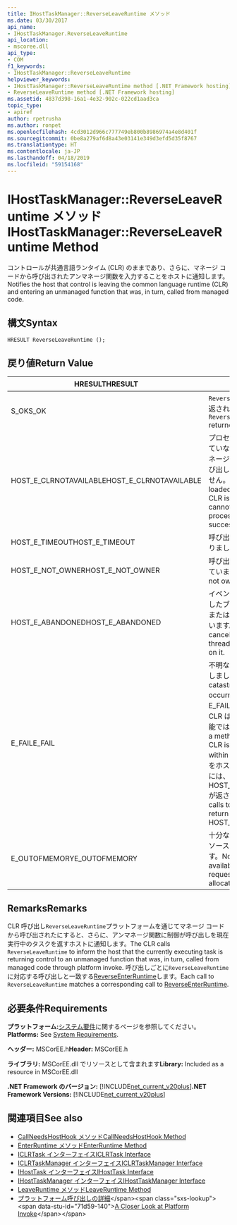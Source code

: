 ```yaml
---
title: IHostTaskManager::ReverseLeaveRuntime メソッド
ms.date: 03/30/2017
api_name:
- IHostTaskManager.ReverseLeaveRuntime
api_location:
- mscoree.dll
api_type:
- COM
f1_keywords:
- IHostTaskManager::ReverseLeaveRuntime
helpviewer_keywords:
- IHostTaskManager::ReverseLeaveRuntime method [.NET Framework hosting]
- ReverseLeaveRuntime method [.NET Framework hosting]
ms.assetid: 4837d398-16a1-4e32-902c-022cd1aad3ca
topic_type:
- apiref
author: rpetrusha
ms.author: ronpet
ms.openlocfilehash: 4cd3012d966c777749eb800b8986974a4e8d401f
ms.sourcegitcommit: 0be8a279af6d8a43e03141e349d3efd5d35f8767
ms.translationtype: HT
ms.contentlocale: ja-JP
ms.lasthandoff: 04/18/2019
ms.locfileid: "59154168"
---
```

# <a name="ihosttaskmanagerreverseleaveruntime-method"></a><span data-ttu-id="71d59-102">IHostTaskManager::ReverseLeaveRuntime メソッド</span><span class="sxs-lookup"><span data-stu-id="71d59-102">IHostTaskManager::ReverseLeaveRuntime Method</span></span>
<span data-ttu-id="71d59-103">コントロールが共通言語ランタイム (CLR) のままであり、さらに、マネージ コードから呼び出されたアンマネージ関数を入力することをホストに通知します。</span><span class="sxs-lookup"><span data-stu-id="71d59-103">Notifies the host that control is leaving the common language runtime (CLR) and entering an unmanaged function that was, in turn, called from managed code.</span></span>  
  
## <a name="syntax"></a><span data-ttu-id="71d59-104">構文</span><span class="sxs-lookup"><span data-stu-id="71d59-104">Syntax</span></span>  
  
```  
HRESULT ReverseLeaveRuntime ();  
```  
  
## <a name="return-value"></a><span data-ttu-id="71d59-105">戻り値</span><span class="sxs-lookup"><span data-stu-id="71d59-105">Return Value</span></span>  
  
|<span data-ttu-id="71d59-106">HRESULT</span><span class="sxs-lookup"><span data-stu-id="71d59-106">HRESULT</span></span>|<span data-ttu-id="71d59-107">説明</span><span class="sxs-lookup"><span data-stu-id="71d59-107">Description</span></span>|  
|-------------|-----------------|  
|<span data-ttu-id="71d59-108">S_OK</span><span class="sxs-lookup"><span data-stu-id="71d59-108">S_OK</span></span>|<span data-ttu-id="71d59-109">`ReverseLeaveRuntime` 正常に返されます。</span><span class="sxs-lookup"><span data-stu-id="71d59-109">`ReverseLeaveRuntime` returned successfully.</span></span>|  
|<span data-ttu-id="71d59-110">HOST_E_CLRNOTAVAILABLE</span><span class="sxs-lookup"><span data-stu-id="71d59-110">HOST_E_CLRNOTAVAILABLE</span></span>|<span data-ttu-id="71d59-111">プロセスに CLR が読み込まれていないか、CLR は状態をマネージ コードを実行または呼び出しを正常に処理ができません。</span><span class="sxs-lookup"><span data-stu-id="71d59-111">The CLR has not been loaded into a process, or the CLR is in a state in which it cannot run managed code or process the call successfully.</span></span>|  
|<span data-ttu-id="71d59-112">HOST_E_TIMEOUT</span><span class="sxs-lookup"><span data-stu-id="71d59-112">HOST_E_TIMEOUT</span></span>|<span data-ttu-id="71d59-113">呼び出しがタイムアウトになりました。</span><span class="sxs-lookup"><span data-stu-id="71d59-113">The call timed out.</span></span>|  
|<span data-ttu-id="71d59-114">HOST_E_NOT_OWNER</span><span class="sxs-lookup"><span data-stu-id="71d59-114">HOST_E_NOT_OWNER</span></span>|<span data-ttu-id="71d59-115">呼び出し元がロックを所有していません。</span><span class="sxs-lookup"><span data-stu-id="71d59-115">The caller does not own the lock.</span></span>|  
|<span data-ttu-id="71d59-116">HOST_E_ABANDONED</span><span class="sxs-lookup"><span data-stu-id="71d59-116">HOST_E_ABANDONED</span></span>|<span data-ttu-id="71d59-117">イベントがキャンセルされましたブロックされたスレッドまたはファイバーが待機しています。</span><span class="sxs-lookup"><span data-stu-id="71d59-117">An event was canceled while a blocked thread or fiber was waiting on it.</span></span>|  
|<span data-ttu-id="71d59-118">E_FAIL</span><span class="sxs-lookup"><span data-stu-id="71d59-118">E_FAIL</span></span>|<span data-ttu-id="71d59-119">不明な致命的なエラーが発生しました。</span><span class="sxs-lookup"><span data-stu-id="71d59-119">An unknown catastrophic failure occurred.</span></span> <span data-ttu-id="71d59-120">メソッドには、E_FAIL が返される、ときに、CLR は、プロセス内で使用可能ではなくなりました。</span><span class="sxs-lookup"><span data-stu-id="71d59-120">When a method returns E_FAIL, the CLR is no longer usable within the process.</span></span> <span data-ttu-id="71d59-121">メソッドをホストする後続の呼び出しには、HOST_E_CLRNOTAVAILABLE が返されます。</span><span class="sxs-lookup"><span data-stu-id="71d59-121">Subsequent calls to hosting methods return HOST_E_CLRNOTAVAILABLE.</span></span>|  
|<span data-ttu-id="71d59-122">E_OUTOFMEMORY</span><span class="sxs-lookup"><span data-stu-id="71d59-122">E_OUTOFMEMORY</span></span>|<span data-ttu-id="71d59-123">十分なメモリが要求されたリソースの割り当てを完了します。</span><span class="sxs-lookup"><span data-stu-id="71d59-123">Not enough memory is available to complete the requested resource allocation.</span></span>|  
  
## <a name="remarks"></a><span data-ttu-id="71d59-124">Remarks</span><span class="sxs-lookup"><span data-stu-id="71d59-124">Remarks</span></span>  
 <span data-ttu-id="71d59-125">CLR 呼び出し`ReverseLeaveRuntime`プラットフォームを通じてマネージ コードから呼び出されたにすると、さらに、アンマネージ関数に制御が呼び出しを現在実行中のタスクを返すホストに通知します。</span><span class="sxs-lookup"><span data-stu-id="71d59-125">The CLR calls `ReverseLeaveRuntime` to inform the host that the currently executing task is returning control to an unmanaged function that was, in turn, called from managed code through platform invoke.</span></span> <span data-ttu-id="71d59-126">呼び出しごとに`ReverseLeaveRuntime`に対応する呼び出しと一致する[ReverseEnterRuntime](../../../../docs/framework/unmanaged-api/hosting/ihosttaskmanager-reverseenterruntime-method.md)します。</span><span class="sxs-lookup"><span data-stu-id="71d59-126">Each call to `ReverseLeaveRuntime` matches a corresponding call to [ReverseEnterRuntime](../../../../docs/framework/unmanaged-api/hosting/ihosttaskmanager-reverseenterruntime-method.md).</span></span>  
  
## <a name="requirements"></a><span data-ttu-id="71d59-127">必要条件</span><span class="sxs-lookup"><span data-stu-id="71d59-127">Requirements</span></span>  
 <span data-ttu-id="71d59-128">**プラットフォーム:**[システム要件](../../../../docs/framework/get-started/system-requirements.md)に関するページを参照してください。</span><span class="sxs-lookup"><span data-stu-id="71d59-128">**Platforms:** See [System Requirements](../../../../docs/framework/get-started/system-requirements.md).</span></span>  
  
 <span data-ttu-id="71d59-129">**ヘッダー:** MSCorEE.h</span><span class="sxs-lookup"><span data-stu-id="71d59-129">**Header:** MSCorEE.h</span></span>  
  
 <span data-ttu-id="71d59-130">**ライブラリ:** MSCorEE.dll でリソースとして含まれます</span><span class="sxs-lookup"><span data-stu-id="71d59-130">**Library:** Included as a resource in MSCorEE.dll</span></span>  
  
 <span data-ttu-id="71d59-131">**.NET Framework のバージョン:** [!INCLUDE[net_current_v20plus](../../../../includes/net-current-v20plus-md.md)]</span><span class="sxs-lookup"><span data-stu-id="71d59-131">**.NET Framework Versions:** [!INCLUDE[net_current_v20plus](../../../../includes/net-current-v20plus-md.md)]</span></span>  
  
## <a name="see-also"></a><span data-ttu-id="71d59-132">関連項目</span><span class="sxs-lookup"><span data-stu-id="71d59-132">See also</span></span>

- [<span data-ttu-id="71d59-133">CallNeedsHostHook メソッド</span><span class="sxs-lookup"><span data-stu-id="71d59-133">CallNeedsHostHook Method</span></span>](../../../../docs/framework/unmanaged-api/hosting/ihosttaskmanager-callneedshosthook-method.md)
- [<span data-ttu-id="71d59-134">EnterRuntime メソッド</span><span class="sxs-lookup"><span data-stu-id="71d59-134">EnterRuntime Method</span></span>](../../../../docs/framework/unmanaged-api/hosting/ihosttaskmanager-enterruntime-method.md)
- [<span data-ttu-id="71d59-135">ICLRTask インターフェイス</span><span class="sxs-lookup"><span data-stu-id="71d59-135">ICLRTask Interface</span></span>](../../../../docs/framework/unmanaged-api/hosting/iclrtask-interface.md)
- [<span data-ttu-id="71d59-136">ICLRTaskManager インターフェイス</span><span class="sxs-lookup"><span data-stu-id="71d59-136">ICLRTaskManager Interface</span></span>](../../../../docs/framework/unmanaged-api/hosting/iclrtaskmanager-interface.md)
- [<span data-ttu-id="71d59-137">IHostTask インターフェイス</span><span class="sxs-lookup"><span data-stu-id="71d59-137">IHostTask Interface</span></span>](../../../../docs/framework/unmanaged-api/hosting/ihosttask-interface.md)
- [<span data-ttu-id="71d59-138">IHostTaskManager インターフェイス</span><span class="sxs-lookup"><span data-stu-id="71d59-138">IHostTaskManager Interface</span></span>](../../../../docs/framework/unmanaged-api/hosting/ihosttaskmanager-interface.md)
- [<span data-ttu-id="71d59-139">LeaveRuntime メソッド</span><span class="sxs-lookup"><span data-stu-id="71d59-139">LeaveRuntime Method</span></span>](../../../../docs/framework/unmanaged-api/hosting/ihosttaskmanager-leaveruntime-method.md)
- <span data-ttu-id="71d59-140">[プラットフォーム呼び出しの詳細](https://docs.microsoft.com/previous-versions/dotnet/netframework-4.0/0h9e9t7d(v=vs.100))</span><span class="sxs-lookup"><span data-stu-id="71d59-140">[A Closer Look at Platform Invoke](https://docs.microsoft.com/previous-versions/dotnet/netframework-4.0/0h9e9t7d(v=vs.100))</span></span>
